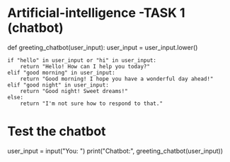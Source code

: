 # Artificial-intelligence -TASK 1 (chatbot)
def greeting_chatbot(user_input):
    user_input = user_input.lower()

    if "hello" in user_input or "hi" in user_input:
        return "Hello! How can I help you today?"
    elif "good morning" in user_input:
        return "Good morning! I hope you have a wonderful day ahead!"
    elif "good night" in user_input:
        return "Good night! Sweet dreams!"
    else:
        return "I'm not sure how to respond to that."

# Test the chatbot
user_input = input("You: ")
print("Chatbot:", greeting_chatbot(user_input))
